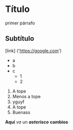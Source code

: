 # Título

primer párrafo

## Subtítulo

[link] ('https://google.com')

- a
- b
- c
  - 1
  - 2

1. A tope
2. Menos a tope
3. yguyf
4. A tope
5. Buenass

**Aquí** _va_ un **_asterisco_**
**cambios**
